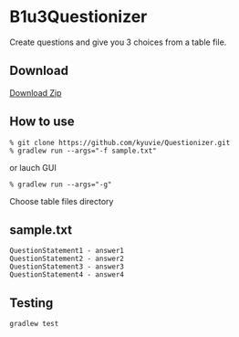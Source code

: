 # B1u3Questionizer

Create questions and give you 3 choices from a table file.

## Download

<a id="raw-url" href="https://raw.githubusercontent.com/kyuvie/Questionizer/develop/Questionizer.zip">Download Zip</a>

## How to use

```
% git clone https://github.com/kyuvie/Questionizer.git
% gradlew run --args="-f sample.txt"
```

or lauch GUI

```
% gradlew run --args="-g"
```

Choose table files directory 

## sample.txt

```
QuestionStatement1 - answer1
QuestionStatement2 - answer2
QuestionStatement3 - answer3
QuestionStatement4 - answer4
```

## Testing

```
gradlew test
```

